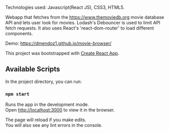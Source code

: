 Technologies used: Javascript(React JS), CSS3, HTML5.

Webapp that fetches from the https://www.themoviedb.org movie database API and lets user look for movies. Lodash's Debouncer is used to limit API fetch requests. It also uses React's 'react-dom-router' to load different components.

Demo: https://dmendoz1.github.io/movie-browser/

This project was bootstrapped with [Create React App](https://github.com/facebook/create-react-app).

## Available Scripts

In the project directory, you can run:

### `npm start`

Runs the app in the development mode.<br>
Open [http://localhost:3000](http://localhost:3000) to view it in the browser.

The page will reload if you make edits.<br>
You will also see any lint errors in the console.


